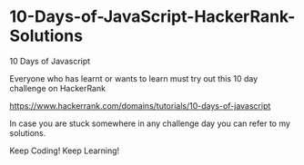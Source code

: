 # 10-Days-of-JavaScript-HackerRank-Solutions

10 Days of Javascript

Everyone who has learnt or wants to learn must try out this 10 day challenge on HackerRank

https://www.hackerrank.com/domains/tutorials/10-days-of-javascript

In case you are stuck somewhere in any challenge day you can refer to my solutions.

Keep Coding! Keep Learning! 
